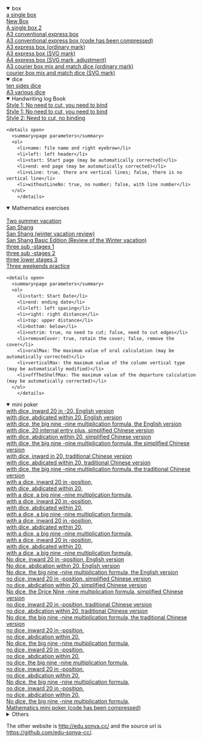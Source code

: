   <details open>
    <summary>box</summary>
		<a target="_blank" href="box/box.htm">a single box</a><br/>
		<a target="_blank" href="box/box_new.htm">New Box</a><br/>
		<a target="_blank" href="box/box_single_file.htm">A single box 2</a><br/>
		<a target="_blank" href="box/cuboid_with_square_section_a3.htm">A3 conventional express box</a><br/>
		<a target="_blank" href="box/cuboid_with_square_section_a3.min.htm">A3 conventional express box (code has been compressed)</a><br/>
		<a target="_blank" href="box/express_box_a3_use_page.htm">A3 express box (ordinary mark)</a><br/>
		<a target="_blank" href="box/express_box_a3_use_svg.htm">A3 express box (SVG mark)</a><br/>
		<a target="_blank" href="box/express_box_a4_use_svg_240210.htm">A4 express box (SVG mark, adjustment)</a><br/>
		<a target="_blank" href="box/express_boxes_and_dices_a3_use_page.htm">A3 courier box mix and match dice (ordinary mark)</a><br/>
		<a target="_blank" href="box/express_boxes_and_dices_a3_use_svg.htm">courier box mix and match dice (SVG mark)</a><br />
  </details>

  <details open><summary>dice</summary>
		<a target="_blank" href="dice/dices_10_faces.htm">ten sides dice</a><br/>
		<a target="_blank" href="dice/dices_a3.htm">A3 various dice</a><br />
  </details>

  <details open><summary>Handwriting log Book</summary>
		<a target="_blank" href="logger/logger.htm">Style 1: No need to cut, you need to bind</a><br/>
		<a target="_blank" href="logger/logger_notNeedCut.htm">Style 1: No need to cut, you need to bind</a><br/>
		<a target="_blank" href="logger/logger1.htm">Style 2: Need to cut, no binding</a><br />

    <details open>
      <summary>page parameters</summary>
      <ol>
        <li>name: file name and right eyebrow</li>
        <li>left: left header</li>
        <li>start: Start page (may be automatically corrected)</li>
        <li>end: end page (may be automatically corrected)</li>
        <li>vLine: true, there are vertical lines; false, there is no vertical line</li>
        <li>withoutLineNo: true, no number; false, with line number</li>
      </ol>
		</details>
  </details>

  <details open><summary>Mathematics exercises</summary>
		<a target="_blank" href="math_exercise/24points.htm" style="display:none;"> </a><br/>
		<a target="_blank" href="math_exercise/grade2_term2_summer_holiday.htm">Two summer vacation</a><br/>
		<a target="_blank" href="math_exercise/grade3_term1.htm">San Shang</a><br/>
		<a target="_blank" href="math_exercise/grade3_term1_winter_holiday.htm">San Shang (winter vacation review)</a><br/>
		<a target="_blank" href="math_exercise/grade3_term1_winter_holiday_basic.htm">San Shang Basic Edition (Review of the Winter vacation)</a><br/>
		<a target="_blank" href="math_exercise/grade3_term2_phase1.htm">three sub -stages 1</a><br/>
		<a target="_blank" href="math_exercise/grade3_term2_phase2.htm">three sub -stages 2</a><br/>
		<a target="_blank" href="math_exercise/grade3_term2_phase3.htm">three lower stages 3</a><br/>
		<a target="_blank" href="math_exercise/grade3_term2_weekend.htm">Three weekends practice</a><br />

    <details open>
      <summary>page parameters</summary>
      <ol>
        <li>start: Start Date</li>
        <li>end: ending date</li>
        <li>left: left spacing</li>
        <li>right: right distance</li>
        <li>top: upper distance</li>
        <li>bottom: below</li>
        <li>notrim: true, no need to cut; false, need to cut edges</li>
        <li>removeCover: true, retain the cover; false, remove the cover</li>
        <li>oralMax: The maximum value of oral calculation (may be automatically corrected)</li>
        <li>verticalMax: the maximum value of the column vertical type (may be automatically modified)</li>
        <li>offTheShelfMax: The maximum value of the departure calculation (may be automatically corrected)</li>
      </ol>
		</details>
  </details>

  <details open><summary>mini poker</summary>
		<a target="_blank" href="mini_poker/math.htm?lang=en_us&no=1&useDice=true">with dice, inward 20 in -20, English version</a><br/>
		<a target="_blank" href="mini_poker/math.htm?lang=en_us&no=2&useDice=true">with dice, abdicated within 20, English version</a><br/>
		<a target="_blank" href="mini_poker/math.htm?lang=en_us&no=3&useDice=true">with dice, the big nine -nine multiplication formula, the English version</a><br/>
		<a target="_blank" href="mini_poker/math.htm?lang=zh_cn&no=1&useDice=true">with dice, 20 internal entry plus, simplified Chinese version</a><br/>
		<a target="_blank" href="mini_poker/math.htm?lang=zh_cn&no=2&useDice=true">with dice, abdication within 20, simplified Chinese version</a><br/>
		<a target="_blank" href="mini_poker/math.htm?lang=zh_cn&no=3&useDice=true">with dice, the big nine -nine multiplication formula, the simplified Chinese version</a><br/>
		<a target="_blank" href="mini_poker/math.htm?lang=zh_tw&no=1&useDice=true">with dice, inward in 20, traditional Chinese version</a><br/>
		<a target="_blank" href="mini_poker/math.htm?lang=zh_tw&no=2&useDice=true">with dice, abdicated within 20, traditional Chinese version</a><br/>
		<a target="_blank" href="mini_poker/math.htm?lang=zh_tw&no=3&useDice=true">with dice, the big nine -nine multiplication formula, the traditional Chinese version</a><br/>
		<a target="_blank" href="mini_poker/math.htm?lang=&no=1&useDice=true">with a dice, inward 20 in -position,</a><br/>
		<a target="_blank" href="mini_poker/math.htm?lang=&no=2&useDice=true">with dice, abdicated within 20,</a><br/>
		<a target="_blank" href="mini_poker/math.htm?lang=&no=3&useDice=true">with a dice, a big nine -nine multiplication formula,</a><br/>
		<a target="_blank" href="mini_poker/math.htm?lang=英文版&no=1&useDice=true">with a dice, inward 20 in -position,</a><br/>
		<a target="_blank" href="mini_poker/math.htm?lang=英文版&no=2&useDice=true">with dice, abdicated within 20,</a><br/>
		<a target="_blank" href="mini_poker/math.htm?lang=英文版&no=3&useDice=true">with a dice, a big nine -nine multiplication formula,</a><br/>
		<a target="_blank" href="mini_poker/math.htm?lang=简体中文版&no=1&useDice=true">with a dice, inward 20 in -position,</a><br/>
		<a target="_blank" href="mini_poker/math.htm?lang=简体中文版&no=2&useDice=true">with dice, abdicated within 20,</a><br/>
		<a target="_blank" href="mini_poker/math.htm?lang=简体中文版&no=3&useDice=true">with a dice, a big nine -nine multiplication formula,</a><br/>
		<a target="_blank" href="mini_poker/math.htm?lang=繁体中文版&no=1&useDice=true">with a dice, inward 20 in -position,</a><br/>
		<a target="_blank" href="mini_poker/math.htm?lang=繁体中文版&no=2&useDice=true">with dice, abdicated within 20,</a><br/>
		<a target="_blank" href="mini_poker/math.htm?lang=繁体中文版&no=3&useDice=true">with a dice, a big nine -nine multiplication formula,</a><br/>
		<a target="_blank" href="mini_poker/math.htm?lang=en_us&no=1&useDice=false">No dice, inward 20 in -position, English version</a><br/>
		<a target="_blank" href="mini_poker/math.htm?lang=en_us&no=2&useDice=false">No dice, abdication within 20, English version</a><br/>
		<a target="_blank" href="mini_poker/math.htm?lang=en_us&no=3&useDice=false">No dice, the big nine -nine multiplication formula, the English version</a><br/>
		<a target="_blank" href="mini_poker/math.htm?lang=zh_cn&no=1&useDice=false">no dice, inward 20 in -position, simplified Chinese version</a><br/>
		<a target="_blank" href="mini_poker/math.htm?lang=zh_cn&no=2&useDice=false">no dice, abdication within 20, simplified Chinese version</a><br/>
		<a target="_blank" href="mini_poker/math.htm?lang=zh_cn&no=3&useDice=false">No dice, the Drice Nine -nine multiplication formula, simplified Chinese version</a><br/>
		<a target="_blank" href="mini_poker/math.htm?lang=zh_tw&no=1&useDice=false">no dice, inward 20 in -position, traditional Chinese version</a><br/>
		<a target="_blank" href="mini_poker/math.htm?lang=zh_tw&no=2&useDice=false">no dice, abdication within 20, traditional Chinese version</a><br/>
		<a target="_blank" href="mini_poker/math.htm?lang=zh_tw&no=3&useDice=false">No dice, the big nine -nine multiplication formula, the traditional Chinese version</a><br/>
		<a target="_blank" href="mini_poker/math.htm?lang=&no=1&useDice=false">no dice, inward 20 in -position,</a><br/>
		<a target="_blank" href="mini_poker/math.htm?lang=&no=2&useDice=false">no dice, abdication within 20,</a><br/>
		<a target="_blank" href="mini_poker/math.htm?lang=&no=3&useDice=false">No dice, the big nine -nine multiplication formula,</a><br/>
		<a target="_blank" href="mini_poker/math.htm?lang=英文版&no=1&useDice=false">no dice, inward 20 in -position,</a><br/>
		<a target="_blank" href="mini_poker/math.htm?lang=英文版&no=2&useDice=false">no dice, abdication within 20,</a><br/>
		<a target="_blank" href="mini_poker/math.htm?lang=英文版&no=3&useDice=false">no dice, the big nine -nine multiplication formula,</a><br/>
		<a target="_blank" href="mini_poker/math.htm?lang=简体中文版&no=1&useDice=false">no dice, inward 20 in -position,</a><br/>
		<a target="_blank" href="mini_poker/math.htm?lang=简体中文版&no=2&useDice=false">no dice, abdication within 20,</a><br/>
		<a target="_blank" href="mini_poker/math.htm?lang=简体中文版&no=3&useDice=false">No dice, the big nine -nine multiplication formula,</a><br/>
		<a target="_blank" href="mini_poker/math.htm?lang=繁体中文版&no=1&useDice=false">no dice, inward 20 in -position,</a><br/>
		<a target="_blank" href="mini_poker/math.htm?lang=繁体中文版&no=2&useDice=false">no dice, abdication within 20,</a><br/>
		<a target="_blank" href="mini_poker/math.htm?lang=繁体中文版&no=3&useDice=false">No dice, the big nine -nine multiplication formula,</a><br />
    <a target="_blank" href="mini_poker/math.min.htm">Mathematics mini poker (code has been compressed)</a><br />
  </details>

  <details>
    <summary>Others</summary>
    <img src="math_exercise/Third Order Magic Square.jpg" alt="math_exercise/Third Order Magic Square.jpg" />
  </details>

  The other website is <a target="_blank" href="http://edu.sonya.cc/">http://edu.sonya.cc/</a> and the source url is <a target="_blank" href="https://github.com/edu-sonya-cc/">https://github.com/edu-sonya-cc/</a>.<br />